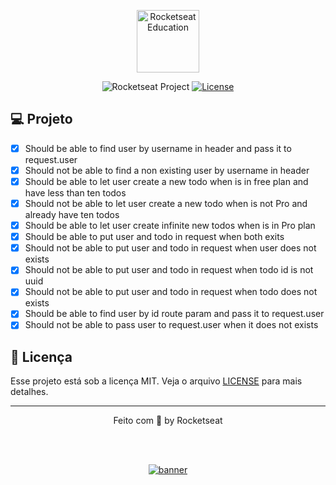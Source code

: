 <p align="center">
  <img alt="Rocketseat Education" src="https://avatars.githubusercontent.com/u/69590972?s=200&v=4" width="100px" />
</p>

<p align="center">
  <img src="https://img.shields.io/static/v1?label=Rocketseat&message=Education&color=8257e5&labelColor=202024" alt="Rocketseat Project" />
  <a href="LICENSE"><img  src="https://img.shields.io/static/v1?label=License&message=MIT&color=8257e5&labelColor=202024" alt="License"></a>
</p>


## 💻 Projeto

  - [x] Should be able to find user by username in header and pass it to request.user
  - [x] Should not be able to find a non existing user by username in header
  - [x] Should be able to let user create a new todo when is in free plan and have less than ten todos
  - [x] Should not be able to let user create a new todo when is not Pro and already have ten todos
  - [x] Should be able to let user create infinite new todos when is in Pro plan
  - [x] Should be able to put user and todo in request when both exits
  - [x] Should not be able to put user and todo in request when user does not exists
  - [x] Should not be able to put user and todo in request when todo id is not uuid
  - [x] Should not be able to put user and todo in request when todo does not exists
  - [x] Should be able to find user by id route param and pass it to request.user
  - [x] Should not be able to pass user to request.user when it does not exists

## 📝 Licença

Esse projeto está sob a licença MIT. Veja o arquivo [LICENSE](LICENSE) para mais detalhes.

---

<p align="center">
  Feito com 💜 by Rocketseat
</p>


<!--START_SECTION:footer-->

<br />
<br />

<p align="center">
  <a href="https://discord.gg/rocketseat" target="_blank">
    <img align="center" src="https://storage.googleapis.com/golden-wind/comunidade/rodape.svg" alt="banner"/>
  </a>
</p>

<!--END_SECTION:footer-->

